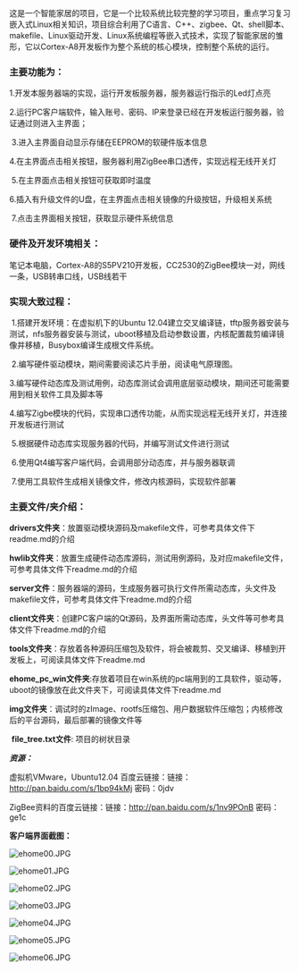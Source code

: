 这是一个智能家居的项目，它是一个比较系统比较完整的学习项目，重点学习复习嵌入式Linux相关知识，项目综合利用了C语言、C++、zigbee、Qt、shell脚本、makefile、Linux驱动开发、Linux系统编程等嵌入式技术，实现了智能家居的雏形，它以Cortex-A8开发板作为整个系统的核心模块，控制整个系统的运行。

### **主要功能为：**

​	1.开发本服务器端的实现，运行开发板服务器，服务器运行指示的Led灯点亮

​	2.运行PC客户端软件，输入账号、密码、IP来登录已经在开发板运行服务器，验证通过则进入主界面；

​	3.进入主界面自动显示存储在EEPROM的软硬件版本信息

​	4.在主界面点击相关按钮，服务器利用ZigBee串口透传，实现远程无线开关灯

​	5.在主界面点击相关按钮可获取即时温度

​	6.插入有升级文件的U盘，在主界面点击相关镜像的升级按钮，升级相关系统

​	7.点击主界面相关按钮，获取显示硬件系统信息

### **硬件及开发环境相关**：

​	笔记本电脑，Cortex-A8的S5PV210开发板，CC2530的ZigBee模块一对，网线一条，USB转串口线，USB线若干

### **实现大致过程：**

​	1.搭建开发环境：在虚拟机下的Ubuntu 12.04建立交叉编译链，tftp服务器安装与测试，nfs服务器安装与测试，uboot移植及启动参数设置，内核配置裁剪编译镜像并移植，Busybox编译生成根文件系统。

​	2.编写硬件驱动模块，期间需要阅读芯片手册，阅读电气原理图。

​	3.编写硬件动态库及测试用例，动态库测试会调用底层驱动模块，期间还可能需要用到相关软件工具及脚本等

​	4.编写Zigbe模块的代码，实现串口透传功能，从而实现远程无线开关灯，并连接开发板进行测试

​	5.根据硬件动态库实现服务器的代码，并编写测试文件进行测试

​	6.使用Qt4编写客户端代码，会调用部分动态库，并与服务器联调

​	7.使用工具软件生成相关镜像文件，修改内核源码，实现软件部署

### **主要文件/夹介绍**：

​	**drivers文件夹**：放置驱动模块源码及makefile文件，可参考具体文件下readme.md的介绍

​	**hwlib文件夹**：放置生成硬件动态库源码，测试用例源码，及对应makefile文件，可参考具体文件下readme.md的介绍

​	**server文件**：服务器端的源码，生成服务器可执行文件所需动态库，头文件及makefile文件，可参考具体文件下readme.md的介绍

​	**client文件夹**：创建PC客户端的Qt源码，及界面所需动态库，头文件等可参考具体文件下readme.md的介绍

​	**tools文件夹**：存放着各种源码压缩包及软件，将会被裁剪、交叉编译、移植到开发板上，可阅读具体文件下readme.md

​	**ehome_pc_win文件夹**:存放着项目在win系统的pc端用到的工具软件，驱动等，uboot的镜像放在此文件夹下，可阅读具体文件下readme.md

​	**img文件夹**：调试时的zImage、rootfs压缩包、用户数据软件压缩包；内核修改后的平台源码，最后部署的镜像文件等

​	**file_tree.txt文件**: 项目的树状目录

***资源：***

虚拟机VMware，Ubuntu12.04 百度云链接：链接：http://pan.baidu.com/s/1bp94kMj 密码：0jdv

ZigBee资料的百度云链接：链接：http://pan.baidu.com/s/1nv9POnB 密码：ge1c

**客户端界面截图：**

![ehome00.JPG](https://github.com/jdyyoung/EHome/blob/master/ui_screenshot/ehome00.JPG?raw=true)

![ehome01.JPG](https://github.com/jdyyoung/EHome/blob/master/ui_screenshot/ehome01.JPG?raw=true)

![ehome02.JPG](https://github.com/jdyyoung/EHome/blob/master/ui_screenshot/ehome02.JPG?raw=true)

![ehome03.JPG](https://github.com/jdyyoung/EHome/blob/master/ui_screenshot/ehome03.JPG?raw=true)

![ehome04.JPG](https://github.com/jdyyoung/EHome/blob/master/ui_screenshot/ehome04.JPG?raw=true)

![ehome05.JPG](https://github.com/jdyyoung/EHome/blob/master/ui_screenshot/ehome05.JPG?raw=true)

![ehome06.JPG](https://github.com/jdyyoung/EHome/blob/master/ui_screenshot/ehome06.JPG?raw=true)









